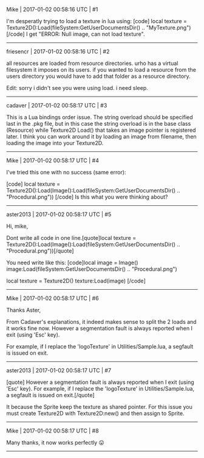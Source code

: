 Mike | 2017-01-02 00:58:16 UTC | #1

I'm desperatly trying to load a texture in lua using:
[code]
local texture = Texture2D():Load(fileSystem:GetUserDocumentsDir() .. "MyTexture.png")
[/code]
I get "ERROR: Null image, can not load texture".

-------------------------

friesencr | 2017-01-02 00:58:16 UTC | #2

all resources are loaded from resource directories.  urho has a virtual filesystem it imposes on its users.  if you wanted to load a resource from the users directory you would have to add that folder as a resource directory.

Edit: sorry i didn't see you were using load.  i need sleep.

-------------------------

cadaver | 2017-01-02 00:58:17 UTC | #3

This is a Lua bindings order issue. The string overload should be specified last in the .pkg file, but in this case the string overload is in the base class (Resource) while Texture2D Load() that takes an image pointer is registered later. I think you can work around it by loading an image from filename, then loading the image into your Texture2D.

-------------------------

Mike | 2017-01-02 00:58:17 UTC | #4

I've tried this one with no success (same error):

[code]
local texture = Texture2D():Load(Image():Load(fileSystem:GetUserDocumentsDir() .. "Procedural.png"))
[/code]
Is this what you were thinking about?

-------------------------

aster2013 | 2017-01-02 00:58:17 UTC | #5

Hi, mike, 

Dont write all code in one line.[quote]local texture = Texture2D():Load(Image():Load(fileSystem:GetUserDocumentsDir() .. "Procedural.png"))[/quote]

You need write like this:
[code]local image = Image()
image:Load(fileSystem:GetUserDocumentsDir() .. "Procedural.png")

local texture = Texture2D()
texture:Load(image)
[/code]

-------------------------

Mike | 2017-01-02 00:58:17 UTC | #6

Thanks Aster,

From Cadaver's explanations, it indeed makes sense to split the 2 loads and it works fine now.
However a segmentation fault is always reported when I exit (using 'Esc' key).

For example, if I replace the 'logoTexture' in Utilities/Sample.lua, a segfault is issued on exit.

-------------------------

aster2013 | 2017-01-02 00:58:17 UTC | #7

[quote]
However a segmentation fault is always reported when I exit (using 'Esc' key).
For example, if I replace the 'logoTexture' in Utilities/Sample.lua, a segfault is issued on exit.[/quote]

It because the Sprite keep the texture as shared pointer. For this issue you must create Texture2D with Texture2D:new() and then assign to Sprite.

-------------------------

Mike | 2017-01-02 00:58:17 UTC | #8

Many thanks, it now works perfectly  :stuck_out_tongue:

-------------------------

